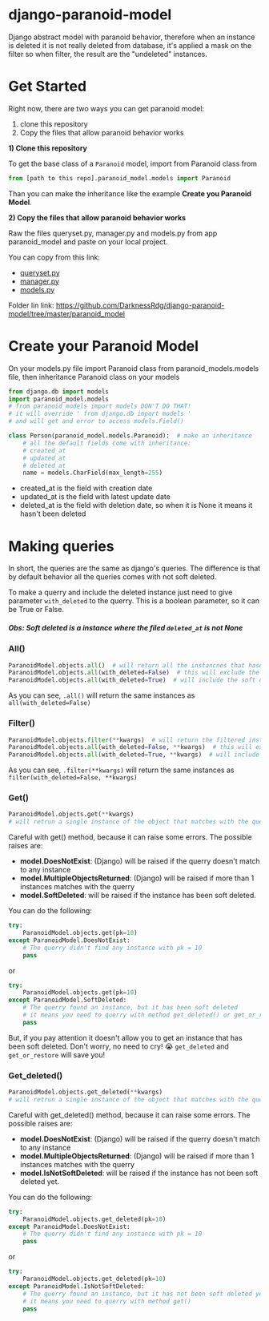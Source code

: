 # django-paranoid-model
Django abstract model with paranoid behavior, therefore when an instance is deleted it is not really deleted from database, it's applied a mask on the filter so when filter, the result are the "undeleted" instances.

# Get Started
Right now, there are two ways you can get paranoid model: 
1) clone this repository
2) Copy the files that allow paranoid behavior works

**1) Clone this repository**

To get the base class of a ``Paranoid``  model, import from Paranoid class from
```py
from [path to this repo].paranoid_model.models import Paranoid
```
Than you can make the inheritance like the example **Create you Paranoid Model**.

**2) Copy the files that allow paranoid behavior works**

Raw the files queryset.py, manager.py and models.py from app paranoid_model and paste on your local project. 

You can copy from this link:
* [queryset.py](https://github.com/DarknessRdg/django-paranoid-model/blob/master/paranoid_model/queryset.py)
* [manager.py](https://github.com/DarknessRdg/django-paranoid-model/blob/master/paranoid_model/manager.py)
* [models.py](https://github.com/DarknessRdg/django-paranoid-model/blob/master/paranoid_model/models.py)

Folder lin link: https://github.com/DarknessRdg/django-paranoid-model/tree/master/paranoid_model

# Create your Paranoid Model

On your models.py file import Paranoid class from paranoid_models.models file, then inheritance Paranoid class on your models

```py
from django.db import models
import paranoid_model.models 
# from paranoid_models import models DON'T DO THAT!
# it will override ' from django.db import models ' 
# and will get and error to access models.Field() 

class Person(paranoid_model.models.Paranoid):  # make an inheritance
    # all the default fields come with inheritance:
    # created_at
    # updated_at
    # deleted_at
    name = models.CharField(max_length=255)
```

* created_at is the field with creation date
* updated_at is the field with latest update date
* deleted_at is the field with deletion date, so when it is None it means it hasn't been deleted

# Making queries

In short, the queries are the same as django's queries. The difference is that by default behavior all the queries comes with 
not soft deleted.

To make a querry and include the deleted instance just need to give parameter ``with_deleted`` to the querry. This is a boolean parameter, so it can be True or False.

##### Obs: Soft deleted is a instance where the filed ``deleted_at`` is not None


### All()
```py
ParanoidModel.objects.all()  # will return all the instancnes that hasn't been soft deleted
ParanoidModel.objects.all(with_deleted=False)  # this will exclude the soft deleted
ParanoidModel.objects.all(with_deleted=True)  # will include the soft deleted
```

As you can see, ``.all()`` will return the same instances as ``all(with_deleted=False)``

### Filter()
```py
ParanoidModel.objects.filter(**kwargs)  # will return the filtered instancnes that hasn't been soft deleted
ParanoidModel.objects.all(with_deleted=False, **kwargs)  # this will exclude the soft deleted
ParanoidModel.objects.all(with_deleted=True, **kwargs)  # will include the soft deleted
```

As you can see, ``.filter(**kwargs)`` will return the same instances as ``filter(with_deleted=False, **kwargs)``


### Get()
```py
ParanoidModel.objects.get(**kwargs)  
# will retrun a single instance of the object that matches with the querry
```

Careful with get() method, because it can raise some errors.
The possible raises are: 
* **model.DoesNotExist**: (Django) will be raised if the querry doesn't match to any instance
* **model.MultipleObjectsReturned**: (Django) will be raised if more than 1 instances matches with the querry
* **model.SoftDeleted**: will be raised if the instance has been soft deleted.

You can do the following:
```py
try:
    ParanoidModel.objects.get(pk=10)
except ParanoidModel.DoesNotExist:
    # The querry didn't find any instance with pk = 10
    pass
```
or
```py
try:
    ParanoidModel.objects.get(pk=10)
except ParanoidModel.SoftDeleted:
    # The querry found an instance, but it has been soft deleted
    # it means you need to querry with method get_deleted() or get_or_restore()
    pass
```

But, if you pay attention it doesn't allow you to get an instance that has been soft deleted. Don't worry, no need to cry! :sob: ``get_deleted`` and ``get_or_restore`` will save you!

### Get_deleted()
```py
ParanoidModel.objects.get_deleted(**kwargs)  
# will retrun a single instance of the object that matches with the querry
```

Careful with get_deleted() method, because it can raise some errors.
The possible raises are: 
* **model.DoesNotExist**: (Django) will be raised if the querry doesn't match to any instance
* **model.MultipleObjectsReturned**: (Django) will be raised if more than 1 instances matches with the querry
* **model.IsNotSoftDeleted**: will be raised if the instance has not been soft deleted yet.

You can do the following:
```py
try:
    ParanoidModel.objects.get_deleted(pk=10)
except ParanoidModel.DoesNotExist:
    # The querry didn't find any instance with pk = 10
    pass
```
or
```py
try:
    ParanoidModel.objects.get_deleted(pk=10)
except ParanoidModel.IsNotSoftDeleted:
    # The querry found an instance, but it has not been soft deleted yet
    # it means you need to querry with method get()
    pass
```
